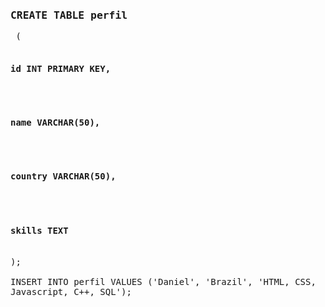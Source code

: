 <style>
        pre {
            white-space: pre-wrap; /* Preserva espaços em branco e quebras de linha */
        }
    </style>
   <pre>
<h3>CREATE TABLE perfil</h3> (
    <h4>id INT PRIMARY KEY,</h4>
    <h4>name VARCHAR(50),</h4>
    <h4>country VARCHAR(50),</h4>
    <h4>skills TEXT</h4>
);

INSERT INTO perfil VALUES ('Daniel', 'Brazil', 'HTML, CSS, Javascript, C++, SQL');
    </pre>
